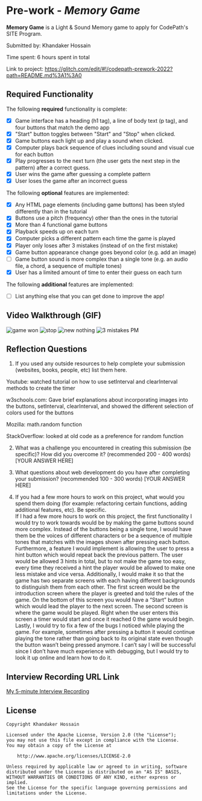 # Pre-work - *Memory Game*

**Memory Game** is a Light & Sound Memory game to apply for CodePath's SITE Program. 

Submitted by: Khandaker Hossain

Time spent: 6 hours spent in total

Link to project: https://glitch.com/edit/#!/codepath-prework-2022?path=README.md%3A1%3A0

## Required Functionality

The following **required** functionality is complete:

* [x] Game interface has a heading (h1 tag), a line of body text (p tag), and four buttons that match the demo app
* [x] "Start" button toggles between "Start" and "Stop" when clicked. 
* [x] Game buttons each light up and play a sound when clicked. 
* [x] Computer plays back sequence of clues including sound and visual cue for each button
* [x] Play progresses to the next turn (the user gets the next step in the pattern) after a correct guess. 
* [x] User wins the game after guessing a complete pattern
* [x] User loses the game after an incorrect guess

The following **optional** features are implemented:

* [x] Any HTML page elements (including game buttons) has been styled differently than in the tutorial
* [x] Buttons use a pitch (frequency) other than the ones in the tutorial
* [x] More than 4 functional game buttons
* [x] Playback speeds up on each turn
* [x] Computer picks a different pattern each time the game is played
* [x] Player only loses after 3 mistakes (instead of on the first mistake)
* [x] Game button appearance change goes beyond color (e.g. add an image)
* [ ] Game button sound is more complex than a single tone (e.g. an audio file, a chord, a sequence of multiple tones)
* [x] User has a limited amount of time to enter their guess on each turn

The following **additional** features are implemented:

- [ ] List anything else that you can get done to improve the app!

## Video Walkthrough (GIF)
![game won](https://user-images.githubusercontent.com/90944924/161123836-987d291d-b9d2-4f56-91ff-180390b44029.gif)
![stop](https://user-images.githubusercontent.com/90944924/161125627-1cd6c8f8-62df-4189-8213-fa785bbca83a.gif)
![new nothing](https://user-images.githubusercontent.com/90944924/161129216-6e13909f-3fc0-4bc9-be1f-6803b562a54c.gif)
![3 mistakes PM](https://user-images.githubusercontent.com/90944924/161184583-24de76af-f77c-4a77-9c61-9de8932984bd.gif)

## Reflection Questions
1. If you used any outside resources to help complete your submission (websites, books, people, etc) list them here.

Youtube: watched tutorial on how to use setInterval and clearInterval methods to create the timer

w3schools.com: Gave brief explanations about incorporating images into the buttons, setInterval, clearInterval, and showed the different selection of colors used for the buttons

Mozilla: math.random function

StackOverflow: looked at old code as a preference for random function

2. What was a challenge you encountered in creating this submission (be specific)? How did you overcome it? (recommended 200 - 400 words) 
[YOUR ANSWER HERE]

3. What questions about web development do you have after completing your submission? (recommended 100 - 300 words) 
[YOUR ANSWER HERE]

4. If you had a few more hours to work on this project, what would you spend them doing (for example: refactoring certain functions, adding additional features, etc). Be specific.                                                                                                  
If I had a few more hours to work on this project, the first functionality I would try to work towards would be by making the game buttons sound more complex. Instead of the buttons being a single tone, I would have them be the voices of different characters or be a sequence of multiple tones that matches with the images shown after pressing each button. Furthermore, a feature I would implement is allowing the user to press a hint button which would repeat back the previous pattern. The user would be allowed 3 hints in total, but to not make the game too easy, every time they received a hint the player would be allowed to make one less mistake and vice versa. Additionally, I would make it so that the game has two separate screens with each having different backgrounds to distinguish them from each other. The first screen would be the introduction screen where the player is greeted and told the rules of the game. On the bottom of this screen you would have a “Start” button which would lead the player to the next screen. The second screen is where the game would be played. Right when the user enters this screen a timer would start and once it reached 0 the game would begin. Lastly, I would try to fix a few of the bugs I noticed while playing the game. For example, sometimes after pressing a button it would continue playing the tone rather than going back to its original state even though the button wasn’t being pressed anymore. I can’t say I will be successful since I don’t have much experience with debugging, but I would try to look it up online and learn how to do it.

## Interview Recording URL Link

[My 5-minute Interview Recording](your-link-here)


## License

    Copyright Khandaker Hossain

    Licensed under the Apache License, Version 2.0 (the "License");
    you may not use this file except in compliance with the License.
    You may obtain a copy of the License at

        http://www.apache.org/licenses/LICENSE-2.0

    Unless required by applicable law or agreed to in writing, software
    distributed under the License is distributed on an "AS IS" BASIS,
    WITHOUT WARRANTIES OR CONDITIONS OF ANY KIND, either express or implied.
    See the License for the specific language governing permissions and
    limitations under the License.
